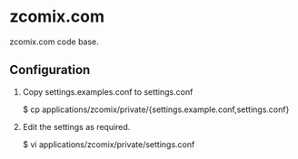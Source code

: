 zcomix.com
==========

zcomix.com code base.


Configuration
-------------

1. Copy settings.examples.conf to settings.conf

    $ cp applications/zcomix/private/{settings.example.conf,settings.conf}


2. Edit the settings as required.

    $ vi applications/zcomix/private/settings.conf

